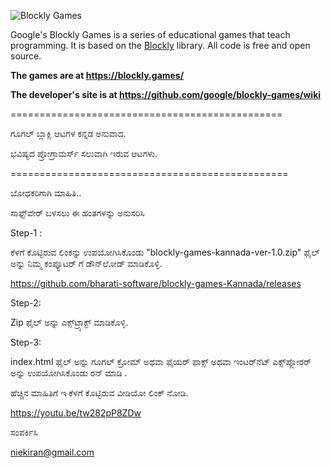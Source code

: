 ![Blockly Games](https://raw.githubusercontent.com/wiki/google/blockly-games/title.png)

Google's Blockly Games is a series of educational games that teach programming.
It is based on the [Blockly](https://developers.google.com/blockly/) library.
All code is free and open source.

**The games are at https://blockly.games/**

**The developer's site is at https://github.com/google/blockly-games/wiki**

===============================================

ಗೂಗಲ್ ಬ್ಲಾಕ್ಲಿ ಆಟಗಳ ಕನ್ನಡ ಅನುವಾದ.

ಭವಿಷ್ಯದ ಪ್ರೋಗ್ರಾಮರ್ಸ್ ಸಲುವಾಗಿ ಇರುವ ಆಟಗಳು.

================================================

ಬೋಧಕರಿಗಾಗಿ ಮಾಹಿತಿ..

ಸಾಫ್ಟ್‌ವೇರ್ ಬಳಸಲು ಈ ಹಂತಗಳನ್ನು ಅನುಸರಿಸಿ

Step-1 :

ಕೆಳಗೆ ಕೊಟ್ಟಿರುವ ಲಿಂಕನ್ನು ಉಪಯೋಗಿಸಿಕೊಂಡು "blockly-games-kannada-ver-1.0.zip" ಫೈಲ್ ಅನ್ನು ನಿಮ್ಮ ಕಂಪ್ಯೂಟರ್ ಗೆ ಡೌನ್‌ಲೋಡ್ ಮಾಡಿಕೊಳ್ಳಿ. 

https://github.com/bharati-software/blockly-games-Kannada/releases

Step-2:

Zip ಫೈಲ್ ಅನ್ನು ಎಕ್ಸ್‌ಟ್ರ್ಯಾಕ್ಟ್ ಮಾಡಿಕೊಳ್ಳಿ.

Step-3:

index.html ಫೈಲ್ ಅನ್ನು ಗೂಗಲ್ ಕ್ರೋಮ್ ಅಥವಾ ಫೈಯರ್ ಫಾಕ್ಸ್ ಅಥವಾ ಇಂಟರ್‌ನೆಟ್ ಎಕ್ಸ್‌ಪ್ಲೋರರ್ ಅನ್ನು ಉಪಯೋಗಿಸಿಕೊಂಡು ರನ್ ಮಾಡಿ .

ಹೆಚ್ಚಿನ ಮಾಹಿತಿಗೆ ಇ ಕೆಳಗೆ ಕೊಟ್ಟಿರುವ ವೀಡಿಯೋ ಲಿಂಕ್ ನೋಡಿ. 

https://youtu.be/tw282pP8ZDw

ಸಂಪರ್ಕಿಸಿ

niekiran@gmail.com





